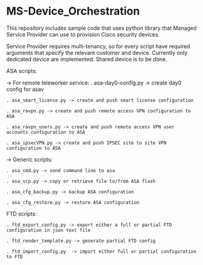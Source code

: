# MS-Device_Orchestration

This repository includes sample code that uses python library that Managed Service Provider can use to provision Cisco security devices.

Service Provider requires multi-tenancy, so for every script have required arguments that specify the relevant customer and device. Currently only dedicated device are implemented. Shared device is to be done.

ASA scripts:

-> For remote teleworker service:
	. asa-day0-config.py -> create day0 config for asav

	. asa_smart_license.py -> create and push smart license configuration

	. asa_ravpn.py -> create and push remote access VPN configuration to ASA

	. asa_ravpn_users.py -> create and push remote access VPN user accounts configuration to ASA

	. asa_ipsecVPN.py -> create and push IPSEC site to site VPN configuration to ASA

-> Generic scripts:

	. asa_cmd.py -> send command line to asa

	. asa_scp.py -> copy or retrieve file to/from ASA flash

	. asa_cfg_backup.py -> backup ASA configuration

	. asa_cfg_restore.py -> restore ASA configuration

FTD scripts:

	. ftd_export_config.py -> export either a full or partial FTD configuration in json text file

	. ftd_render_template.py -> generate partial FTD config

	. ftd_import_config.py	-> import either full or partial configuration to FTD
